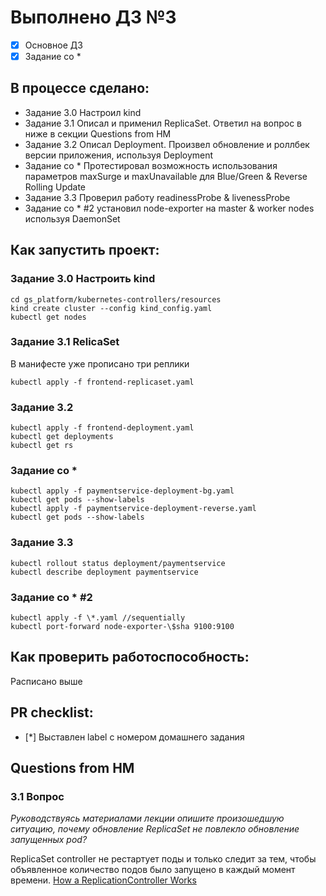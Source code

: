 # Выполнено ДЗ №3

- [x] Основное ДЗ
- [x] Задание со \*

## В процессе сделано:

- Задание 3.0 Настроил kind
- Задание 3.1 Описал и применил ReplicaSet. Ответил на вопрос в ниже в секции Questions from HM
- Задание 3.2 Описал Deployment. Произвел обновление и роллбек версии приложения, используя Deployment
- Задание со \* Протестировал возможность использования параметров maxSurge и maxUnavailable для Blue/Green & Reverse Rolling Update
- Задание 3.3 Проверил работу readinessProbe & livenessProbe
- Задание со \* #2 установил node-exporter на master & worker nodes используя DaemonSet

## Как запустить проект:

### Задание 3.0 Настроить kind

```
cd gs_platform/kubernetes-controllers/resources
kind create cluster --config kind_config.yaml
kubectl get nodes
```

### Задание 3.1 RelicaSet

В манифесте уже прописано три реплики

```
kubectl apply -f frontend-replicaset.yaml
```

### Заданиe 3.2

```
kubectl apply -f frontend-deployment.yaml
kubectl get deployments
kubectl get rs
```

### Задание со \*

```
kubectl apply -f paymentservice-deployment-bg.yaml
kubectl get pods --show-labels
kubectl apply -f paymentservice-deployment-reverse.yaml
kubectl get pods --show-labels
```

### Заданиe 3.3

```
kubectl rollout status deployment/paymentservice
kubectl describe deployment paymentservice
```

### Задание со \* #2

```
kubectl apply -f \*.yaml //sequentially
kubectl port-forward node-exporter-\$sha 9100:9100
```

## Как проверить работоспособность:

Расписано выше

## PR checklist:

- [*] Выставлен label с номером домашнего задания

## Questions from HM

### 3.1 Вопрос

_Руководствуясь материалами лекции опишите произошедшую ситуацию, почему обновление ReplicaSet не повлекло обновление запущенных pod?_

ReplicaSet controller не рестартует поды и только следит за тем, чтобы объявленное количество подов было запущено в каждый момент времени. [How a ReplicationController Works](https://kubernetes.io/docs/concepts/workloads/controllers/replicationcontroller/#how-a-replicationcontroller-works)

